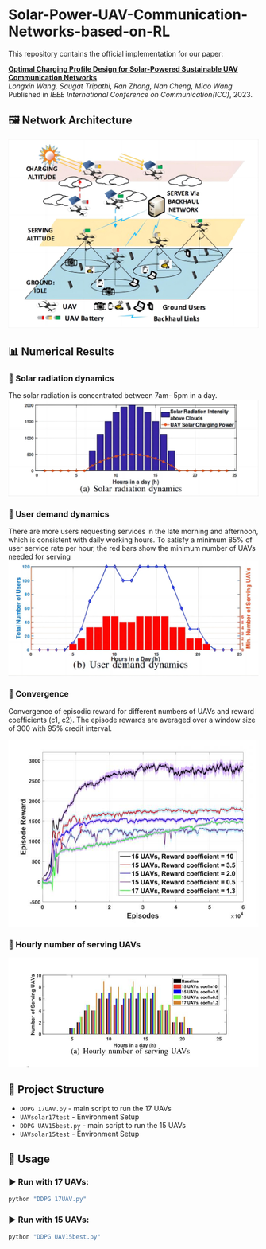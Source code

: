 # Solar-Power-UAV-Communication-Networks-based-on-RL
This repository contains the official implementation for our paper:

**[Optimal Charging Profile Design for Solar-Powered Sustainable UAV Communication Networks](https://ieeexplore.ieee.org/abstract/document/10279806)**  
_Longxin Wang, Saugat Tripathi, Ran Zhang, Nan Cheng, Miao Wang_  
Published in *IEEE International Conference on Communication(ICC)*, 2023.

## 🖼️ Network Architecture
![UAV Network](UAV_System.png)

## 📊 Numerical Results
### 🔹 Solar radiation dynamics
The solar radiation is concentrated between 7am- 5pm in a day.
![Solar_radiation](Solar_radiation.png)
### 🔹 User demand dynamics
There are more users requesting services in the
late morning and afternoon, which is consistent
with daily working hours.
To satisfy a minimum 85% of user service rate
per hour, the red bars show the minimum number
of UAVs needed for serving
![User_demand_dynamics](User_demand_dynamics.png)
### 🔹 Convergence
Convergence of episodic reward for different numbers
of UAVs and reward coefficients (c1, c2). The episode
rewards are averaged over a window size of 300 with
95% credit interval.

![Convergence](Convergence.png)
### 🔹 Hourly number of serving UAVs
![Hourly number of serving UAVs](Hourly_number_of_serving_UAVs.png)

## 📁 Project Structure
- `DDPG 17UAV.py` - main script to run the 17 UAVs
- `UAVsolar17test` - Environment Setup
- `DDPG UAV15best.py` - main script to run the 15 UAVs
- `UAVsolar15test` - Environment Setup

## 🚀 Usage

### ▶️ Run with 17 UAVs:

```bash
python "DDPG 17UAV.py"
```
### ▶️ Run with 15 UAVs:
```bash
python "DDPG UAV15best.py"
```
